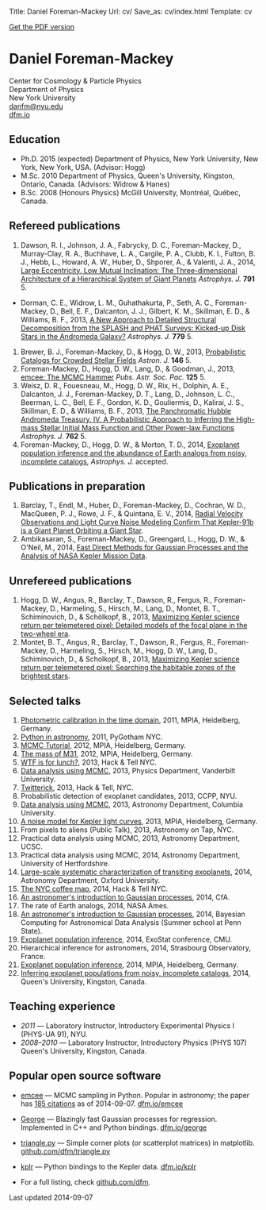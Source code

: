 Title: Daniel Foreman-Mackey
Url: cv/
Save_as: cv/index.html
Template: cv

<div class="pdf-link">
    <a href="/cv.pdf">Get the PDF version</a>
</div>

# Daniel Foreman-Mackey

<div class="address">
Center for Cosmology & Particle Physics<br>
Department of Physics<br>
New York University<br>
<a href="mailto:danfm@nyu.edu">danfm@nyu.edu</a><br>
<a href="http://dfm.io">dfm.io</a><br>
</div>


## Education

* Ph.D. 2015 (expected) Department of Physics, New York University, New York,
  New York, USA. (Advisor: Hogg)
* M.Sc. 2010 Department of Physics, Queen's University, Kingston, Ontario,
  Canada. (Advisors: Widrow & Hanes)
* B.Sc. 2008 (Honours Physics) McGill University, Montréal, Québec, Canada.


## Refereed publications

1. Dawson, R. I., Johnson, J. A., Fabrycky, D. C., Foreman-Mackey, D., Murray-Clay, R. A., Buchhave, L. A., Cargile, P. A., Clubb, K. I., Fulton, B. J., Hebb, L., Howard, A. W., Huber, D., Shporer, A., & Valenti, J. A., 2014, [Large Eccentricity, Low Mutual Inclination: The Three-dimensional Architecture of a Hierarchical System of Giant Planets](http://arxiv.org/abs/1405.5229) *Astrophys. J.* **791** 5.
* Dorman, C. E., Widrow, L. M., Guhathakurta, P., Seth, A. C., Foreman-Mackey, D., Bell, E. F., Dalcanton, J. J., Gilbert, K. M., Skillman, E. D., & Williams, B. F., 2013, [A New Approach to Detailed Structural Decomposition from the SPLASH and PHAT Surveys: Kicked-up Disk Stars in the Andromeda Galaxy?](http://arxiv.org/abs/1310.4179) *Astrophys. J.* **779** 5.
1. Brewer, B. J., Foreman-Mackey, D., & Hogg, D. W., 2013, [Probabilistic Catalogs for Crowded Stellar Fields](http://arxiv.org/abs/1211.5805) *Astron. J.* **146** 5.
1. Foreman-Mackey, D., Hogg, D. W., Lang, D., & Goodman, J., 2013, [emcee: The MCMC Hammer](http://arxiv.org/abs/1202.3665) *Pubs. Astr. Soc. Pac.* **125** 5.
1. Weisz, D. R., Fouesneau, M., Hogg, D. W., Rix, H., Dolphin, A. E., Dalcanton, J. J., Foreman-Mackey, D. T., Lang, D., Johnson, L. C., Beerman, L. C., Bell, E. F., Gordon, K. D., Gouliermis, D., Kalirai, J. S., Skillman, E. D., & Williams, B. F., 2013, [The Panchromatic Hubble Andromeda Treasury. IV. A Probabilistic Approach to Inferring the High-mass Stellar Initial Mass Function and Other Power-law Functions](http://arxiv.org/abs/1211.6105) *Astrophys. J.* **762** 5.
1. Foreman-Mackey, D., Hogg, D. W., & Morton, T. D., 2014, [Exoplanet population inference and the abundance of Earth analogs from noisy, incomplete catalogs](http://arxiv.org/abs/1406.3020), *Astrophys. J.* accepted.


## Publications in preparation

1. Barclay, T., Endl, M., Huber, D., Foreman-Mackey, D., Cochran, W. D., MacQueen, P. J., Rowe, J. F., & Quintana, E. V., 2014, [Radial Velocity Observations and Light Curve Noise Modeling Confirm That Kepler-91b is a Giant Planet Orbiting a Giant Star](http://arxiv.org/abs/1408.3149).
1. Ambikasaran, S., Foreman-Mackey, D., Greengard, L., Hogg, D. W., & O'Neil, M., 2014, [Fast Direct Methods for Gaussian Processes and the Analysis of NASA Kepler Mission Data](http://arxiv.org/abs/1403.6015).


## Unrefereed publications

1. Hogg, D. W., Angus, R., Barclay, T., Dawson, R., Fergus, R., Foreman-Mackey, D., Harmeling, S., Hirsch, M., Lang, D., Montet, B. T., Schiminovich, D., & Schölkopf, B., 2013, [Maximizing Kepler science return per telemetered pixel: Detailed models of the focal plane in the two-wheel era](http://arxiv.org/abs/1309.0653).
1. Montet, B. T., Angus, R., Barclay, T., Dawson, R., Fergus, R., Foreman-Mackey, D., Harmeling, S., Hirsch, M., Hogg, D. W., Lang, D., Schiminovich, D., & Scholkopf, B., 2013, [Maximizing Kepler science return per telemetered pixel: Searching the habitable zones of the brightest stars](http://arxiv.org/abs/1309.0654).


## Selected talks

1. [Photometric calibration in the time
   domain](http://speakerdeck.com/u/dfm/p/measuring-the-undetectable), 2011,
   MPIA, Heidelberg, Germany.
1. [Python in astronomy](http://speakerdeck.com/u/dfm/p/python-and-mongodb-in-astronomy),
   2011, PyGotham NYC.
1. [MCMC Tutorial](https://github.com/dfm/python-lunch), 2012, MPIA,
   Heidelberg, Germany.
1. [The mass of M31](https://speakerdeck.com/dfm/the-mass-of-m31), 2012, MPIA,
   Heidelberg, Germany.
1. [WTF is for lunch?](https://speakerdeck.com/dfm/wtf-is-for-lunch-at-hackandtell),
   2013, Hack & Tell NYC.
1. [Data analysis using MCMC](https://speakerdeck.com/dfm/data-analysis-with-mcmc),
   2013, Physics Department, Vanderbilt University.
1. [Twitterick](https://speakerdeck.com/dfm/hack-and-tell-twitterick), 2013,
   Hack & Tell, NYC.
1. Probabilistic detection of exoplanet candidates, 2013, CCPP, NYU.
1. [Data analysis using MCMC](https://speakerdeck.com/dfm/data-analysis-with-mcmc),
   2013, Astronomy Department, Columbia University.
1. [A noise model for Kepler light
   curves](https://speakerdeck.com/dfm/modeling-kepler-systematics-using-gaussian-processes),
   2013, MPIA, Heidelberg, Germany.
1. From pixels to aliens (Public Talk), 2013, Astronomy on Tap, NYC.
1. Practical data analysis using MCMC, 2013, Astronomy Department, UCSC.
1. Practical data analysis using MCMC, 2014, Astronomy Department, University
   of Hertfordshire.
1. [Large-scale systematic characterization of transiting
   exoplanets](https://speakerdeck.com/dfm/large-scale-systematic-characterization-of-transiting-exoplanets),
   2014, Astronomy Department, Oxford University.
1. [The NYC coffee
   map](https://speakerdeck.com/dfm/hack-and-tell-the-coffee-map), 2014, Hack
   & Tell NYC.
1. [An astronomer's introduction to Gaussian
   processes](https://speakerdeck.com/dfm/an-astronomers-introduction-to-gaussian-processes),
   2014, CfA.
1. The rate of Earth analogs, 2014, NASA Ames.
1. [An astronomer's introduction to Gaussian
   processes](https://speakerdeck.com/dfm/an-astronomers-introduction-to-gaussian-processes-v2),
   2014, Bayesian Computing for Astronomical Data Analysis (Summer school at
   Penn State).
1. [Exoplanet population
   inference](https://speakerdeck.com/dfm/exoplanet-population-inference),
   2014, ExoStat conference, CMU.
1. Hierarchical inference for astronomers, 2014, Strasbourg Observatory,
   France.
1. [Exoplanet population
   inference](https://speakerdeck.com/dfm/exoplanet-population-inference),
   2014, MPIA, Heidelberg, Germany.
1. [Inferring exoplanet populations from noisy, incomplete
   catalogs](https://speakerdeck.com/dfm/exoplanet-population-inference-v2),
   2014, Queen's University, Kingston, Canada.


## Teaching experience

* *2011* — Laboratory Instructor, Introductory Experimental Physics I (PHYS-UA
  91), NYU.
* *2008–2010* — Laboratory Instructor, Introductory Physics (PHYS 107)
  Queen's University, Kingston, Canada.


## Popular open source software

* [emcee](http://dfm.io/emcee) — MCMC sampling in Python. Popular in
  astronomy; the paper has [185
  citations](http://adsabs.harvard.edu/abs/2013PASP..125..306F) as of
  2014-09-07. [dfm.io/emcee](http://dfm.io/emcee)
* [George](http://dfm.io/george) — Blazingly fast Gaussian processes for
  regression. Implemented in C++ and Python bindings.
  [dfm.io/george](http://dfm.io/george)
* [triangle.py](https://github.com/dfm/triangle.py) — Simple corner plots (or
  scatterplot matrices) in matplotlib.
  [github.com/dfm/triangle.py](https://github.com/dfm/triangle.py)
* [kplr](http://dfm.io/kplr) — Python bindings to the Kepler data.
  [dfm.io/kplr](http://dfm.io/kplr)

* For a full listing, check [github.com/dfm](https://github.com/dfm).

<div class="updated">
    Last updated 2014-09-07
</div>
